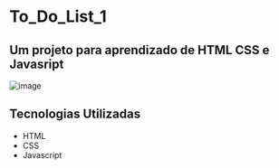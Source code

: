# To_Do_List_1
## Um projeto para aprendizado de  HTML CSS e Javasript
![image](https://github.com/Jorge-Marcelo/To_Do_List_1/assets/49494259/4aa7284d-f7db-4e7e-9db4-1adb19f5e962)
## Tecnologias Utilizadas 
- HTML
- CSS
- Javascript


